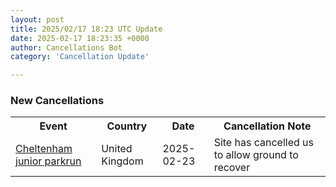 ```yaml
---
layout: post
title: 2025/02/17 18:23 UTC Update
date: 2025-02-17 18:23:35 +0000
author: Cancellations Bot
category: 'Cancellation Update'

---
```


<h3>New Cancellations</h3>
<div class='hscrollable'>
<table style='width: 100%'>
    <tr>
        <th>Event</th>
        <th>Country</th>
        <th>Date</th>
        <th>Cancellation Note</th>
    </tr>
    <tr>
        <td><a href="https://www.parkrun.org.uk/cheltenham-juniors">Cheltenham junior parkrun</a></td>
        <td>United Kingdom</td>
        <td>2025-02-23</td>
        <td>Site has cancelled us to allow ground to recover</td>
    </tr>
</table>
</div>
